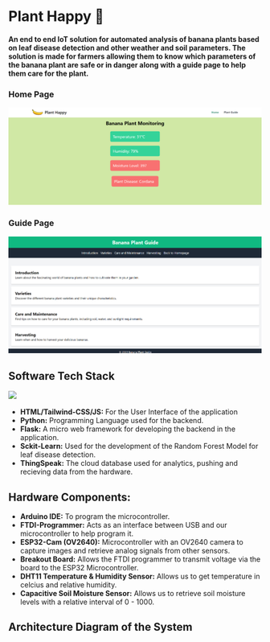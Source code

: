 # Plant Happy 🌿
#### An end to end IoT solution for automated analysis of banana plants based on leaf disease detection and other weather and soil parameters. The solution is made for farmers allowing them to know which parameters of the banana plant are safe or in danger along with a guide page to help them care for the plant.
### Home Page
![](UI_Image/Home.png)
### Guide Page
![](UI_Image/Guide.png)

## Software Tech Stack 
[![](https://skillicons.dev/icons?i=html,css,tailwind,js,py,flask)](https://skillicons.dev)
* **HTML/Tailwind-CSS/JS:** For the User Interface of the application
* **Python:** Programming Language used for the backend.
* **Flask:** A micro web framework for developing the backend in the application.
* **Sckit-Learn:** Used for the development of the Random Forest Model for leaf disease detection.
* **ThingSpeak:** The cloud database used for analytics, pushing and recieving data from the hardware.

## Hardware Components:
* **Arduino IDE:** To program the microcontroller.
* **FTDI-Programmer:** Acts as an interface between USB and our microcontroller to help program it.
* **ESP32-Cam (OV2640):** Microcontroller with an OV2640 camera to capture images and retrieve analog signals from other sensors.
* **Breakout Board:** Allows the FTDI programmer to transmit voltage via the board to the ESP32 Microcontroller.
* **DHT11 Temperature & Humidity Sensor:** Allows us to get temperature in celcius and relative humidity.
* **Capacitive Soil Moisture Sensor:** Allows us to retrieve soil moisture levels with a relative interval of 0 - 1000.

## Architecture Diagram of the System
